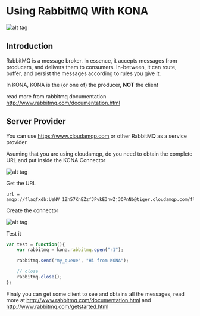 # Using RabbitMQ With KONA

![alt tag](http://www.rabbitmq.com/img/rabbitmq_logo_strap.png)

## Introduction

RabbitMQ is a message broker. In essence, it accepts messages from producers, and delivers them to consumers. In-between, it can route, buffer, and persist the messages according to rules you give it.

In KONA, KONA is the (or one of) the producer, **NOT** the client

read more from rabbitmq documentation http://www.rabbitmq.com/documentation.html

## Server Provider

You can use https://www.cloudamqp.com or other RabbitMQ as a service provider.

Asuming that you are using cloudamqp, do you need to obtain the complete URL and put inside the KONA Connector

![alt tag](http://i.imgur.com/iYzH0J0.png)

Get the URL

```
url = amqp://flaqfxdb:UeNV_1Zn57KnEZzfJPvkE3hwZj3OPnNb@tiger.cloudamqp.com/flaqfxdb
```

Create the connector

![alt tag](http://i.imgur.com/9zalP75.png)


Test it

```js
var test = function(){
    var rabbitmq = kona.rabbitmq.open("r1");

    rabbitmq.send("my_queue", "Hi from KONA");

    // close
    rabbitmq.close();
};
```

Finaly you can get some client to see and obtains all the messages, read more at http://www.rabbitmq.com/documentation.html and http://www.rabbitmq.com/getstarted.html


